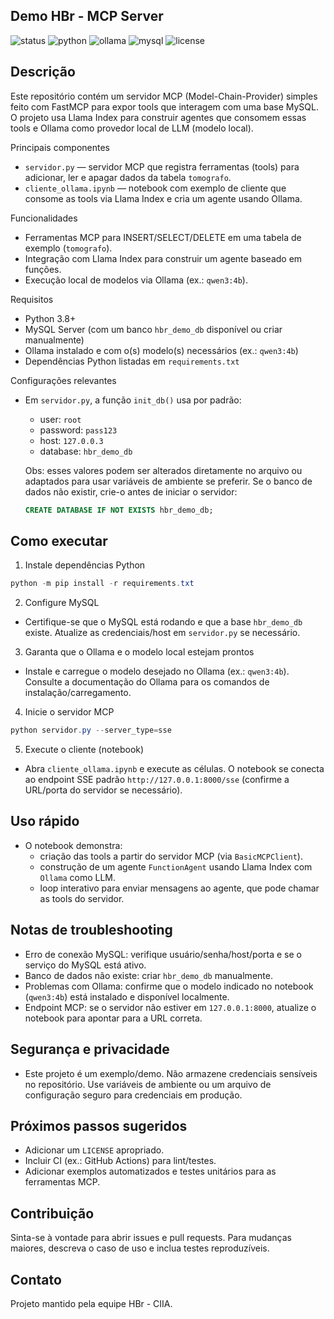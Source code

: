 ## Demo HBr - MCP Server

![status](https://img.shields.io/badge/status-active-brightgreen)
![python](https://img.shields.io/badge/python-3.8%2B-blue)
![ollama](https://img.shields.io/badge/ollama-required-yellow)
![mysql](https://img.shields.io/badge/mysql-required-orange)
![license](https://img.shields.io/badge/license-TODO-lightgrey)

Descrição
---------

Este repositório contém um servidor MCP (Model-Chain-Provider) simples feito com FastMCP para expor tools que interagem com uma base MySQL. O projeto usa Llama Index para construir agentes que consomem essas tools e Ollama como provedor local de LLM (modelo local).

Principais componentes
- `servidor.py` — servidor MCP que registra ferramentas (tools) para adicionar, ler e apagar dados da tabela `tomografo`.
- `cliente_ollama.ipynb` — notebook com exemplo de cliente que consome as tools via Llama Index e cria um agente usando Ollama.

Funcionalidades
- Ferramentas MCP para INSERT/SELECT/DELETE em uma tabela de exemplo (`tomografo`).
- Integração com Llama Index para construir um agente baseado em funções.
- Execução local de modelos via Ollama (ex.: `qwen3:4b`).

Requisitos
- Python 3.8+
- MySQL Server (com um banco `hbr_demo_db` disponível ou criar manualmente)
- Ollama instalado e com o(s) modelo(s) necessários (ex.: `qwen3:4b`)
- Dependências Python listadas em `requirements.txt`

Configurações relevantes
- Em `servidor.py`, a função `init_db()` usa por padrão:
  - user: `root`
  - password: `pass123`
  - host: `127.0.0.3`
  - database: `hbr_demo_db`

  Obs: esses valores podem ser alterados diretamente no arquivo ou adaptados para usar variáveis de ambiente se preferir. Se o banco de dados não existir, crie-o antes de iniciar o servidor:

  ```sql
  CREATE DATABASE IF NOT EXISTS hbr_demo_db;
  ```

Como executar
--------------

1) Instale dependências Python

```powershell
python -m pip install -r requirements.txt
```

2) Configure MySQL

- Certifique-se que o MySQL está rodando e que a base `hbr_demo_db` existe. Atualize as credenciais/host em `servidor.py` se necessário.

3) Garanta que o Ollama e o modelo local estejam prontos

- Instale e carregue o modelo desejado no Ollama (ex.: `qwen3:4b`). Consulte a documentação do Ollama para os comandos de instalação/carregamento.

4) Inicie o servidor MCP

```powershell
python servidor.py --server_type=sse
```

5) Execute o cliente (notebook)

- Abra `cliente_ollama.ipynb` e execute as células. O notebook se conecta ao endpoint SSE padrão `http://127.0.0.1:8000/sse` (confirme a URL/porta do servidor se necessário).

Uso rápido
-----------

- O notebook demonstra:
  - criação das tools a partir do servidor MCP (via `BasicMCPClient`).
  - construção de um agente `FunctionAgent` usando Llama Index com `Ollama` como LLM.
  - loop interativo para enviar mensagens ao agente, que pode chamar as tools do servidor.

Notas de troubleshooting
-----------------------
- Erro de conexão MySQL: verifique usuário/senha/host/porta e se o serviço do MySQL está ativo.
- Banco de dados não existe: criar `hbr_demo_db` manualmente.
- Problemas com Ollama: confirme que o modelo indicado no notebook (`qwen3:4b`) está instalado e disponível localmente.
- Endpoint MCP: se o servidor não estiver em `127.0.0.1:8000`, atualize o notebook para apontar para a URL correta.

Segurança e privacidade
-----------------------

- Este projeto é um exemplo/demo. Não armazene credenciais sensíveis no repositório. Use variáveis de ambiente ou um arquivo de configuração seguro para credenciais em produção.

Próximos passos sugeridos
-------------------------
- Adicionar um `LICENSE` apropriado.
- Incluir CI (ex.: GitHub Actions) para lint/testes.
- Adicionar exemplos automatizados e testes unitários para as ferramentas MCP.

Contribuição
------------

Sinta-se à vontade para abrir issues e pull requests. Para mudanças maiores, descreva o caso de uso e inclua testes reproduzíveis.

Contato
-------

Projeto mantido pela equipe HBr - CIIA.
